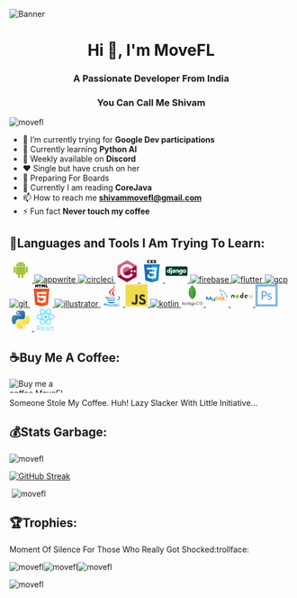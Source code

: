![Banner](https://user-images.githubusercontent.com/91766105/136679340-5b09f4fe-9aac-421b-8381-e7aef95fd060.png)

<h1 align="center">Hi 👋, I'm MoveFL</h1>
<h3 align="center">A Passionate Developer From India</h3>
<h3 align="center">You Can Call Me Shivam</h3>


<p align="left"> <img src="https://komarev.com/ghpvc/?username=movefl&label=Profile%20views&color=831be2&style=flat" alt="movefl" /> </p>

- 🔭 I’m currently trying for **Google Dev participations**
- 🌱 Currently learning **Python AI**
- 👯 Weekly available on **Discord**
- ❤️ Single but have crush on her
- 🏫 Preparing For Boards
- 📝 Currently I am reading **CoreJava**
- 📫 How to reach me **shivammovefl@gmail.com**
- ⚡ Fun fact **Never touch my coffee**



<h2 align="left">💾Languages and Tools I Am Trying To Learn:</h2>
<p align="left"> <a href="https://developer.android.com" target="_blank"> <img src="https://raw.githubusercontent.com/devicons/devicon/master/icons/android/android-original-wordmark.svg" alt="android" width="40" height="40"/> </a> <a href="https://appwrite.io" target="_blank"> <img src="https://www.vectorlogo.zone/logos/appwriteio/appwriteio-icon.svg" alt="appwrite" width="40" height="40"/> </a> <a href="https://circleci.com" target="_blank"> <img src="https://www.vectorlogo.zone/logos/circleci/circleci-icon.svg" alt="circleci" width="40" height="40"/> </a> <a href="https://www.w3schools.com/cpp/" target="_blank"> <img src="https://raw.githubusercontent.com/devicons/devicon/master/icons/cplusplus/cplusplus-original.svg" alt="cplusplus" width="40" height="40"/> </a> <a href="https://www.w3schools.com/css/" target="_blank"> <img src="https://raw.githubusercontent.com/devicons/devicon/master/icons/css3/css3-original-wordmark.svg" alt="css3" width="40" height="40"/> </a> <a href="https://www.djangoproject.com/" target="_blank"> <img src="https://raw.githubusercontent.com/devicons/devicon/master/icons/django/django-original.svg" alt="django" width="40" height="40"/> </a> <a href="https://firebase.google.com/" target="_blank"> <img src="https://www.vectorlogo.zone/logos/firebase/firebase-icon.svg" alt="firebase" width="40" height="40"/> </a> <a href="https://flutter.dev" target="_blank"> <img src="https://www.vectorlogo.zone/logos/flutterio/flutterio-icon.svg" alt="flutter" width="40" height="40"/> </a> <a href="https://cloud.google.com" target="_blank"> <img src="https://www.vectorlogo.zone/logos/google_cloud/google_cloud-icon.svg" alt="gcp" width="40" height="40"/> </a> <a href="https://git-scm.com/" target="_blank"> <img src="https://www.vectorlogo.zone/logos/git-scm/git-scm-icon.svg" alt="git" width="40" height="40"/> </a> <a href="https://www.w3.org/html/" target="_blank"> <img src="https://raw.githubusercontent.com/devicons/devicon/master/icons/html5/html5-original-wordmark.svg" alt="html5" width="40" height="40"/> </a> <a href="https://www.adobe.com/in/products/illustrator.html" target="_blank"> <img src="https://www.vectorlogo.zone/logos/adobe_illustrator/adobe_illustrator-icon.svg" alt="illustrator" width="40" height="40"/> </a> <a href="https://www.java.com" target="_blank"> <img src="https://raw.githubusercontent.com/devicons/devicon/master/icons/java/java-original.svg" alt="java" width="40" height="40"/> </a> <a href="https://developer.mozilla.org/en-US/docs/Web/JavaScript" target="_blank"> <img src="https://raw.githubusercontent.com/devicons/devicon/master/icons/javascript/javascript-original.svg" alt="javascript" width="40" height="40"/> </a> <a href="https://kotlinlang.org" target="_blank"> <img src="https://www.vectorlogo.zone/logos/kotlinlang/kotlinlang-icon.svg" alt="kotlin" width="40" height="40"/> </a> <a href="https://www.mongodb.com/" target="_blank"> <img src="https://raw.githubusercontent.com/devicons/devicon/master/icons/mongodb/mongodb-original-wordmark.svg" alt="mongodb" width="40" height="40"/> </a> <a href="https://www.mysql.com/" target="_blank"> <img src="https://raw.githubusercontent.com/devicons/devicon/master/icons/mysql/mysql-original-wordmark.svg" alt="mysql" width="40" height="40"/> </a> <a href="https://nodejs.org" target="_blank"> <img src="https://raw.githubusercontent.com/devicons/devicon/master/icons/nodejs/nodejs-original-wordmark.svg" alt="nodejs" width="40" height="40"/> </a> <a href="https://www.photoshop.com/en" target="_blank"> <img src="https://raw.githubusercontent.com/devicons/devicon/master/icons/photoshop/photoshop-line.svg" alt="photoshop" width="40" height="40"/> </a> <a href="https://www.python.org" target="_blank"> <img src="https://raw.githubusercontent.com/devicons/devicon/master/icons/python/python-original.svg" alt="python" width="40" height="40"/> </a> <a href="https://reactjs.org/" target="_blank"> <img src="https://raw.githubusercontent.com/devicons/devicon/master/icons/react/react-original-wordmark.svg" alt="react" width="40" height="40"/> </a> </p>

<h2 align="left">☕Buy Me A Coffee:</h2>
<p><a href="https://www.buymeacoffee.com/Buy me a coffee MoveFL"> <img align="left" src="https://cdn.buymeacoffee.com/buttons/v2/default-yellow.png" height="25" width="105" alt="Buy me a coffee MoveFL" /></a></p><br><br>
Someone Stole My Coffee. Huh! Lazy Slacker With Little Initiative...

<h2 align="left">💰Stats Garbage:</h2>
<p><img align="centre" src="https://github-readme-stats.vercel.app/api/top-langs?username=movefl&show_icons=true&theme=dark" alt="movefl" /></p>


[![GitHub Streak](https://github-readme-streak-stats.herokuapp.com/?user=MoveFl&theme=dark)](https://git.io/streak-stats)


<p>&nbsp;<img align="centre" src="https://github-readme-stats.vercel.app/api?username=movefl&show_icons=true&theme=dark" alt="movefl" /></p>



<h2 align="left">🏆Trophies:</h2>
Moment Of Silence For Those Who Really Got Shocked:trollface:

<p><img align="left" src="https://github-profile-trophy.vercel.app/?username=ryo-ma&theme=dark" alt="movefl" /></p>



<p><img align="left" src="https://img.shields.io/badge/GitHub-100000?style=for-the-badge&logo=github&logoColor=white" alt="movefl" /></p>

<p><img align="bottomt" src="https://img.shields.io/badge/dev.to-0A0A0A?style=for-the-badge&logo=devdotto&logoColor=white" alt="movefl" /></p>

<p><img align="left" src="https://img.shields.io/badge/Intel-Core_i5_10th-0071C5?style=for-the-badge&logo=intel&logoColor=white" alt="movefl" /></p>

